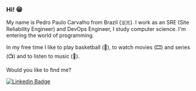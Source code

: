 ### Hi! 😁 

My name is Pedro Paulo Carvalho from Brazil (🇧🇷). I work as an SRE (Site Reliability Engineer) and DevOps Engineer, I study computer science. I'm entering the world of programming.

In my free time I like to play basketball (🏀), to watch movies (🎞️) and series (📺) and to listen to music (🎵).

Would you like to find me?


[![Linkedin Badge](https://img.shields.io/badge/-LinkedIn-blue?style=flat-square&logo=Linkedin&logoColor=white&link=https:https://www.linkedin.com/in/pedro-pereira28/)](https://www.linkedin.com/in/pedro-pereira28/)

